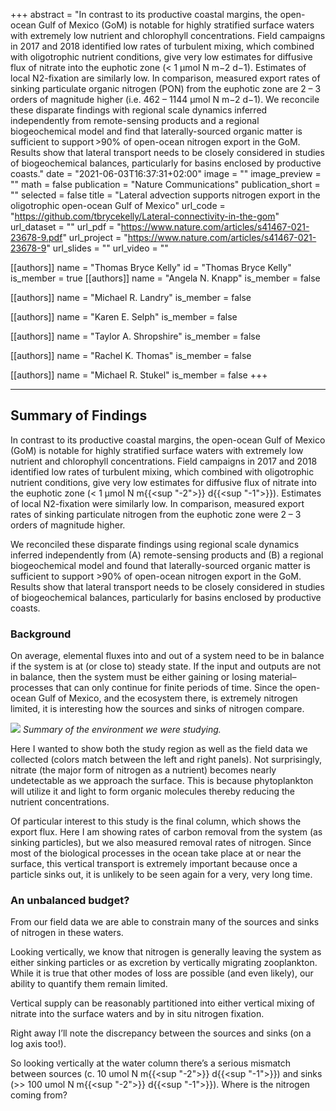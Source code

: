 +++
abstract = "In contrast to its productive coastal margins, the open-ocean Gulf of Mexico (GoM) is notable for highly stratified surface waters with extremely low nutrient and chlorophyll concentrations. Field campaigns in 2017 and 2018 identified low rates of turbulent mixing, which combined with oligotrophic nutrient conditions, give very low estimates for diffusive flux of nitrate into the euphotic zone (< 1 µmol N m−2 d−1). Estimates of local N2-fixation are similarly low. In comparison, measured export rates of sinking particulate organic nitrogen (PON) from the euphotic zone are 2 – 3 orders of magnitude higher (i.e. 462 – 1144 µmol N m−2 d−1). We reconcile these disparate findings with regional scale dynamics inferred independently from remote-sensing products and a regional biogeochemical model and find that laterally-sourced organic matter is sufficient to support >90% of open-ocean nitrogen export in the GoM. Results show that lateral transport needs to be closely considered in studies of biogeochemical balances, particularly for basins enclosed by productive coasts."
date = "2021-06-03T16:37:31+02:00"
image = ""
image_preview = ""
math = false
publication = "Nature Communications"
publication_short = ""
selected = false
title = "Lateral advection supports nitrogen export in the oligotrophic open-ocean Gulf of Mexico"
url_code = "https://github.com/tbrycekelly/Lateral-connectivity-in-the-gom"
url_dataset = ""
url_pdf = "https://www.nature.com/articles/s41467-021-23678-9.pdf"
url_project = "https://www.nature.com/articles/s41467-021-23678-9"
url_slides = ""
url_video = ""

[[authors]]
    name = "Thomas Bryce Kelly"
    id = "Thomas Bryce Kelly"
    is_member = true
[[authors]]
    name = "Angela N. Knapp"
    is_member = false

[[authors]]
    name = "Michael R. Landry"
    is_member = false

[[authors]]
    name = "Karen E. Selph"
    is_member = false

[[authors]]
    name = "Taylor A. Shropshire"
    is_member = false

[[authors]]
    name = "Rachel K. Thomas"
    is_member = false

[[authors]]
    name = "Michael R. Stukel"
    is_member = false
+++

---

## Summary of Findings
In contrast to its productive coastal margins, the open-ocean Gulf of Mexico (GoM) is notable for highly stratified surface waters with extremely low nutrient and chlorophyll concentrations. Field campaigns in 2017 and 2018 identified low rates of turbulent mixing, which combined with oligotrophic nutrient conditions, give very low estimates for diffusive flux of nitrate into the euphotic zone (< 1 µmol N m{{<sup "-2">}} d{{<sup "-1">}}). Estimates of local N2-fixation were similarly low. In comparison, measured export rates of sinking particulate nitrogen from the euphotic zone were 2 – 3 orders of magnitude higher.

We reconciled these disparate findings using regional scale dynamics inferred independently from (A) remote-sensing products and (B) a regional biogeochemical model and found that laterally-sourced organic matter is sufficient to support >90% of open-ocean nitrogen export in the GoM. Results show that lateral transport needs to be closely considered in studies of biogeochemical balances, particularly for basins enclosed by productive coasts.

### Background
On average, elemental fluxes into and out of a system need to be in balance if the system is at (or close to) steady state. If the input and outputs are not in balance, then the system must be either gaining or losing material–processes that can only continue for finite periods of time. Since the open-ocean Gulf of Mexico, and the ecosystem there, is extremely nitrogen limited, it is interesting how the sources and sinks of nitrogen compare.

![](/publications/Kelly2021-figure1.png)
_Summary of the environment we were studying._

Here I wanted to show both the study region as well as the field data we collected (colors match between the left and right panels). Not surprisingly, nitrate (the major form of nitrogen as a nutrient) becomes nearly undetectable as we approach the surface. This is because phytoplankton will utilize it and light to form organic molecules thereby reducing the nutrient concentrations.

Of particular interest to this study is the final column, which shows the export flux. Here I am showing rates of carbon removal from the system (as sinking particles), but we also measured removal rates of nitrogen. Since most of the biological processes in the ocean take place at or near the surface, this vertical transport is extremely important because once a particle sinks out, it is unlikely to be seen again for a very, very long time.

### An unbalanced budget?
From our field data we are able to constrain many of the sources and sinks of nitrogen in these waters.


Looking vertically, we know that nitrogen is generally leaving the system as either sinking particles or as excretion by vertically migrating zooplankton. While it is true that other modes of loss are possible (and even likely), our ability to quantify them remain limited.

Vertical supply can be reasonably partitioned into either vertical mixing of nitrate into the surface waters and by in situ nitrogen fixation.

Right away I’ll note the discrepancy between the sources and sinks (on a log axis too!).

So looking vertically at the water column there’s a serious mismatch between sources (c. 10 umol N m{{<sup "-2">}} d{{<sup "-1">}}) and sinks (>> 100 umol N m{{<sup "-2">}} d{{<sup "-1">}}). Where is the nitrogen coming from?
